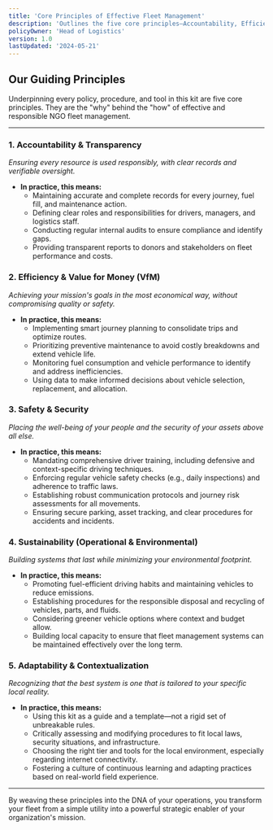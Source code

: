 ```yaml
---
title: 'Core Principles of Effective Fleet Management'
description: 'Outlines the five core principles—Accountability, Efficiency, Safety, Sustainability, and Adaptability—that guide every policy and tool within the kit.'
policyOwner: 'Head of Logistics'
version: 1.0
lastUpdated: '2024-05-21'
---
```


## Our Guiding Principles

Underpinning every policy, procedure, and tool in this kit are five core principles. They are the "why" behind the "how" of effective and responsible NGO fleet management.

---

### 1. Accountability & Transparency
*Ensuring every resource is used responsibly, with clear records and verifiable oversight.*

- **In practice, this means:**
  - Maintaining accurate and complete records for every journey, fuel fill, and maintenance action.
  - Defining clear roles and responsibilities for drivers, managers, and logistics staff.
  - Conducting regular internal audits to ensure compliance and identify gaps.
  - Providing transparent reports to donors and stakeholders on fleet performance and costs.

### 2. Efficiency & Value for Money (VfM)
*Achieving your mission's goals in the most economical way, without compromising quality or safety.*

- **In practice, this means:**
  - Implementing smart journey planning to consolidate trips and optimize routes.
  - Prioritizing preventive maintenance to avoid costly breakdowns and extend vehicle life.
  - Monitoring fuel consumption and vehicle performance to identify and address inefficiencies.
  - Using data to make informed decisions about vehicle selection, replacement, and allocation.

### 3. Safety & Security
*Placing the well-being of your people and the security of your assets above all else.*

- **In practice, this means:**
  - Mandating comprehensive driver training, including defensive and context-specific driving techniques.
  - Enforcing regular vehicle safety checks (e.g., daily inspections) and adherence to traffic laws.
  - Establishing robust communication protocols and journey risk assessments for all movements.
  - Ensuring secure parking, asset tracking, and clear procedures for accidents and incidents.

### 4. Sustainability (Operational & Environmental)
*Building systems that last while minimizing your environmental footprint.*

- **In practice, this means:**
  - Promoting fuel-efficient driving habits and maintaining vehicles to reduce emissions.
  - Establishing procedures for the responsible disposal and recycling of vehicles, parts, and fluids.
  - Considering greener vehicle options where context and budget allow.
  - Building local capacity to ensure that fleet management systems can be maintained effectively over the long term.

### 5. Adaptability & Contextualization
*Recognizing that the best system is one that is tailored to your specific local reality.*

- **In practice, this means:**
  - Using this kit as a guide and a template—not a rigid set of unbreakable rules.
  - Critically assessing and modifying procedures to fit local laws, security situations, and infrastructure.
  - Choosing the right tier and tools for the local environment, especially regarding internet connectivity.
  - Fostering a culture of continuous learning and adapting practices based on real-world field experience.

---

By weaving these principles into the DNA of your operations, you transform your fleet from a simple utility into a powerful strategic enabler of your organization's mission.